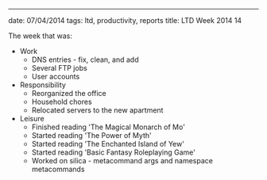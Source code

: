 ---
date: 07/04/2014
tags: ltd, productivity, reports
title: LTD Week 2014 14

The week that was:

  - Work
    - DNS entries - fix, clean, and add
    - Several FTP jobs
    - User accounts
  - Responsibility
    - Reorganized the office
    - Household chores
    - Relocated servers to the new apartment
  - Leisure
    - Finished reading 'The Magical Monarch of Mo'
    - Started reading 'The Power of Myth'
    - Started reading 'The Enchanted Island of Yew'
    - Started reading 'Basic Fantasy Roleplaying Game'
    - Worked on silica - metacommand args and namespace metacommands